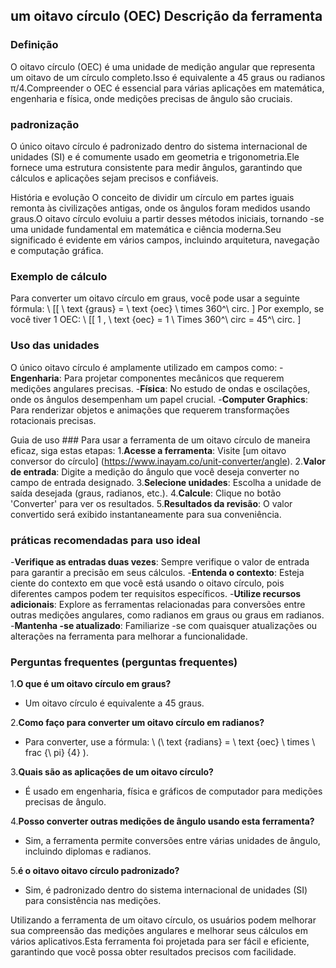 ## um oitavo círculo (OEC) Descrição da ferramenta

### Definição
O oitavo círculo (OEC) é uma unidade de medição angular que representa um oitavo de um círculo completo.Isso é equivalente a 45 graus ou radianos π/4.Compreender o OEC é essencial para várias aplicações em matemática, engenharia e física, onde medições precisas de ângulo são cruciais.

### padronização
O único oitavo círculo é padronizado dentro do sistema internacional de unidades (SI) e é comumente usado em geometria e trigonometria.Ele fornece uma estrutura consistente para medir ângulos, garantindo que cálculos e aplicações sejam precisos e confiáveis.

História e evolução
O conceito de dividir um círculo em partes iguais remonta às civilizações antigas, onde os ângulos foram medidos usando graus.O oitavo círculo evoluiu a partir desses métodos iniciais, tornando -se uma unidade fundamental em matemática e ciência moderna.Seu significado é evidente em vários campos, incluindo arquitetura, navegação e computação gráfica.

### Exemplo de cálculo
Para converter um oitavo círculo em graus, você pode usar a seguinte fórmula:
\ [[
\ text {graus} = \ text {oec} \ times 360^\ circ.
\]
Por exemplo, se você tiver 1 OEC:
\ [[
1 \, \ text {oec} = 1 \ Times 360^\ circ = 45^\ circ.
\]

### Uso das unidades
O único oitavo círculo é amplamente utilizado em campos como:
-**Engenharia**: Para projetar componentes mecânicos que requerem medições angulares precisas.
-**Física**: No estudo de ondas e oscilações, onde os ângulos desempenham um papel crucial.
-**Computer Graphics**: Para renderizar objetos e animações que requerem transformações rotacionais precisas.

Guia de uso ###
Para usar a ferramenta de um oitavo círculo de maneira eficaz, siga estas etapas:
1.**Acesse a ferramenta**: Visite [um oitavo conversor do círculo] (https://www.inayam.co/unit-converter/angle).
2.**Valor de entrada**: Digite a medição do ângulo que você deseja converter no campo de entrada designado.
3.**Selecione unidades**: Escolha a unidade de saída desejada (graus, radianos, etc.).
4.**Calcule**: Clique no botão 'Converter' para ver os resultados.
5.**Resultados da revisão**: O valor convertido será exibido instantaneamente para sua conveniência.

### práticas recomendadas para uso ideal
-**Verifique as entradas duas vezes**: Sempre verifique o valor de entrada para garantir a precisão em seus cálculos.
-**Entenda o contexto**: Esteja ciente do contexto em que você está usando o oitavo círculo, pois diferentes campos podem ter requisitos específicos.
-**Utilize recursos adicionais**: Explore as ferramentas relacionadas para conversões entre outras medições angulares, como radianos em graus ou graus em radianos.
-**Mantenha -se atualizado**: Familiarize -se com quaisquer atualizações ou alterações na ferramenta para melhorar a funcionalidade.

### Perguntas frequentes (perguntas frequentes)

1.**O que é um oitavo círculo em graus?**
- Um oitavo círculo é equivalente a 45 graus.

2.**Como faço para converter um oitavo círculo em radianos?**
- Para converter, use a fórmula: \ (\ text {radians} = \ text {oec} \ times \ frac {\ pi} {4} \).

3.**Quais são as aplicações de um oitavo círculo?**
- É usado em engenharia, física e gráficos de computador para medições precisas de ângulo.

4.**Posso converter outras medições de ângulo usando esta ferramenta?**
- Sim, a ferramenta permite conversões entre várias unidades de ângulo, incluindo diplomas e radianos.

5.**é o oitavo oitavo círculo padronizado?**
- Sim, é padronizado dentro do sistema internacional de unidades (SI) para consistência nas medições.

Utilizando a ferramenta de um oitavo círculo, os usuários podem melhorar sua compreensão das medições angulares e melhorar seus cálculos em vários aplicativos.Esta ferramenta foi projetada para ser fácil e eficiente, garantindo que você possa obter resultados precisos com facilidade.